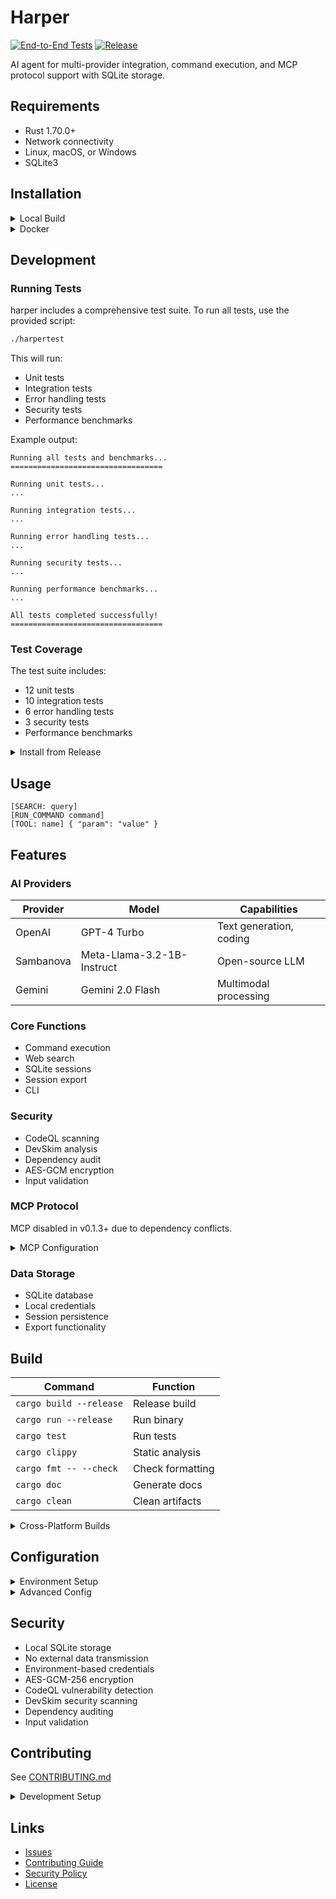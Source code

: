 # Harper

[![End-to-End Tests](https://github.com/harpertoken/harper/actions/workflows/e2e.yml/badge.svg)](https://github.com/harpertoken/harper/actions/workflows/e2e.yml)
[![Release](https://img.shields.io/github/v/release/harpertoken/harper)](https://github.com/harpertoken/harper/releases)

AI agent for multi-provider integration, command execution, and MCP protocol support with SQLite storage.

## Requirements

- Rust 1.70.0+
- Network connectivity
- Linux, macOS, or Windows
- SQLite3

## Installation

<details>
<summary>Local Build</summary>

```bash
curl --proto '=https' --tlsv1.2 -sSf https://sh.rustup.rs | sh
git clone https://github.com/harpertoken/harper.git
cd harper
cargo build --release
cp env.example .env
cargo run --release
```
</details>

<details>
<summary>Docker</summary>

Harper supports Docker for easy deployment.

```bash
git clone https://github.com/harpertoken/harper.git
cd harper
cp env.example .env
# Edit .env with your API keys
docker build -t harper .
docker run --rm -it --env-file .env -v harper_data:/app/data harper
```

For detailed instructions, see [DOCKER.md](DOCKER.md).

Docker builds are validated in CI via GitHub Actions.
</details>

## Development

### Running Tests

harper includes a comprehensive test suite. To run all tests, use the provided script:

```bash
./harpertest
```

This will run:
- Unit tests
- Integration tests
- Error handling tests
- Security tests
- Performance benchmarks

Example output:
```
Running all tests and benchmarks...
==================================

Running unit tests...
...

Running integration tests...
...

Running error handling tests...
...

Running security tests...
...

Running performance benchmarks...
...

All tests completed successfully!
==================================
```

### Test Coverage

The test suite includes:
- 12 unit tests
- 10 integration tests
- 6 error handling tests
- 3 security tests
- Performance benchmarks

<details>
<summary>Install from Release</summary>

```bash
cargo install --git https://github.com/harpertoken/harper.git --tag v0.1.5
```
</details>

## Usage

```text
[SEARCH: query]
[RUN_COMMAND command]
[TOOL: name] { "param": "value" }
```

## Features

### AI Providers

| Provider  | Model                      | Capabilities              |
|-----------|----------------------------|---------------------------|
| OpenAI    | GPT-4 Turbo               | Text generation, coding   |
| Sambanova | Meta-Llama-3.2-1B-Instruct| Open-source LLM           |
| Gemini    | Gemini 2.0 Flash          | Multimodal processing     |

### Core Functions

- Command execution
- Web search
- SQLite sessions
- Session export
- CLI

### Security

- CodeQL scanning
- DevSkim analysis
- Dependency audit
- AES-GCM encryption
- Input validation

### MCP Protocol

MCP disabled in v0.1.3+ due to dependency conflicts.

<details>
<summary>MCP Configuration</summary>

```toml
[mcp]
enabled = true
server_url = "http://localhost:5000"
```
</details>

### Data Storage

- SQLite database
- Local credentials
- Session persistence
- Export functionality

## Build

| Command                | Function              |
|------------------------|-----------------------|
| `cargo build --release` | Release build        |
| `cargo run --release`  | Run binary           |
| `cargo test`           | Run tests            |
| `cargo clippy`         | Static analysis      |
| `cargo fmt -- --check` | Check formatting     |
| `cargo doc`            | Generate docs        |
| `cargo clean`          | Clean artifacts      |

<details>
<summary>Cross-Platform Builds</summary>

```bash
# Linux
cargo build --release --target x86_64-unknown-linux-gnu

# Windows
cargo build --release --target x86_64-pc-windows-msvc

# macOS Intel
cargo build --release --target x86_64-apple-darwin

# macOS ARM
cargo build --release --target aarch64-apple-darwin
```
</details>

## Configuration

<details>
<summary>Environment Setup</summary>

```bash
OPENAI_API_KEY=key
SAMBASTUDIO_API_KEY=key
GEMINI_API_KEY=key
DATABASE_PATH=./harper.db
```
</details>

<details>
<summary>Advanced Config</summary>

```toml
[api]
timeout = 90
retry_attempts = 3

[cache]
enabled = true
ttl_seconds = 300
```
</details>

## Security

- Local SQLite storage
- No external data transmission
- Environment-based credentials
- AES-GCM-256 encryption
- CodeQL vulnerability detection
- DevSkim security scanning
- Dependency auditing
- Input validation



## Contributing

See [CONTRIBUTING.md](CONTRIBUTING.md)

<details>
<summary>Development Setup</summary>

```bash
git clone https://github.com/harpertoken/harper.git
cd harper
cargo fetch
cargo test
cargo clippy
cargo fmt -- --check
```
</details>

## Links

- [Issues](https://github.com/harpertoken/harper/issues)
- [Contributing Guide](CONTRIBUTING.md)
- [Security Policy](SECURITY.md)
- [License](LICENSE)